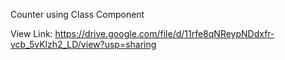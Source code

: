 Counter using Class Component

View Link: https://drive.google.com/file/d/11rfe8qNReypNDdxfr-vcb_5vKlzh2_LD/view?usp=sharing
